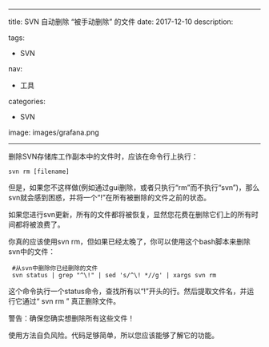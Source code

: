 ----
title: SVN 自动删除 “被手动删除” 的文件
date: 2017-12-10
description: 

tags:
- SVN

nav:
- 工具

categories:
- SVN

image: images/grafana.png

----
删除SVN存储库工作副本中的文件时，应该在命令行上执行：

    svn rm [filename]

但是，如果您不这样做(例如通过gui删除，或者只执行“rm”而不执行“svn”)，那么svn就会感到困惑，并将一个“!”在所有被删除的文件之前的状态。

如果您进行svn更新，所有的文件都将被恢复，显然您花费在删除它们上的所有时间都将被浪费了。

你真的应该使用svn rm，但如果已经太晚了，你可以使用这个bash脚本来删除svn中的文件：

     #从svn中删除你已经删除的文件    
     svn status | grep "^\!" | sed 's/^\! *//g' | xargs svn rm


这个命令执行一个status命令，查找所有以“!”开头的行。然后提取文件名，并运行它通过“ svn rm ” 真正删除文件。

警告：确保您确实想删除所有这些文件！

使用方法自负风险。代码足够简单，所以您应该能够了解它的功能。